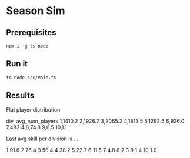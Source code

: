 # Season Sim

## Prerequisites

```
npm i -g ts-node
```

## Run it

```
ts-node src/main.ts
```

## Results

Flat player distribution

div, avg_num_players
1,1410.2
2,1926.7
3,2065.2
4,1813.5
5,1292.6
6,926.0
7,483.4
8,74.8
9,6.5
10,1.1

Last avg skill per division is ...

1 91.6
2 76.4
3 56.4
4 38.2
5 22.7
6 11.5
7 4.8
8 2.3
9 1.4
10 1.0
